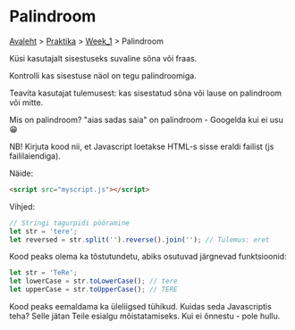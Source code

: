 # Palindroom
[Avaleht](../../../README.md) > [Praktika](../../README.md) > [Week_1](../README.md) > Palindroom  

Küsi kasutajalt sisestuseks suvaline sõna või fraas.  

Kontrolli kas sisestuse näol on tegu palindroomiga. 

Teavita kasutajat tulemusest: kas sisestatud sõna või lause on palindroom või mitte.

Mis on palindroom? "aias sadas saia" on palindroom - Googelda kui ei usu :grin:

NB!
Kirjuta kood nii, et Javascript loetakse HTML-s sisse eraldi failist (js faililaiendiga).

Näide:
```html
<script src="myscript.js"></script>
```

Vihjed:

```javascript
// Stringi tagurpidi pööramine
let str = 'tere';
let reversed = str.split('').reverse().join(''); // Tulemus: eret
```


Kood peaks olema ka tõstutundetu, abiks osutuvad järgnevad funktsioonid:

```javascript
let str = 'TeRe';
let lowerCase = str.toLowerCase(); // tere
let upperCase = str.toUpperCase(); // TERE
```
 
Kood peaks eemaldama ka üleliigsed tühikud. Kuidas seda Javascriptis teha? Selle jätan Teile esialgu mõistatamiseks. 
Kui ei õnnestu - pole hullu.
